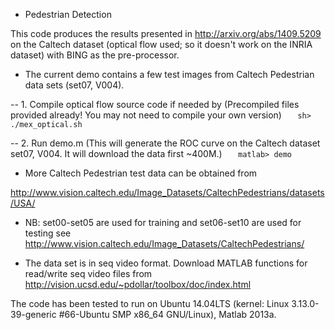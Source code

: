 - Pedestrian Detection

This code produces the results presented in
<http://arxiv.org/abs/1409.5209>
on the Caltech dataset (optical flow used; so it doesn't work on the INRIA dataset)
with BING as the pre-processor.





- The current demo contains a few test images from Caltech Pedestrian data sets
(set07, V004).

-- 1. Compile optical flow source code if needed by (Precompiled files provided already! You may not need to compile your own version)
`	sh> ./mex_optical.sh`

-- 2. Run demo.m (This will generate the ROC curve on the Caltech dataset set07, V004. It will download the data first ~400M.)
`	matlab> demo`



- More Caltech Pedestrian test data can be obtained from

<http://www.vision.caltech.edu/Image_Datasets/CaltechPedestrians/datasets/USA/>

- NB: set00-set05 are used for training and set06-set10 are used for testing
       see <http://www.vision.caltech.edu/Image_Datasets/CaltechPedestrians/>

- The data set is in seq video format. Download MATLAB functions for read/write
       seq video files from <http://vision.ucsd.edu/~pdollar/toolbox/doc/index.html>


The code has been tested to run on Ubuntu 14.04LTS (kernel: Linux 3.13.0-39-generic #66-Ubuntu SMP x86_64 GNU/Linux),
Matlab 2013a.



